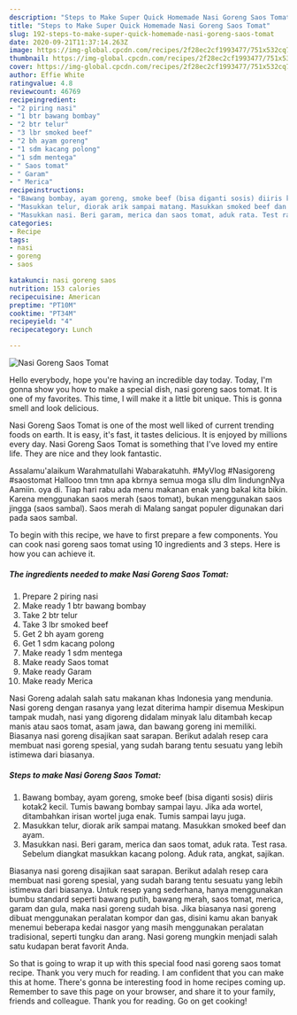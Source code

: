 ```yaml
---
description: "Steps to Make Super Quick Homemade Nasi Goreng Saos Tomat"
title: "Steps to Make Super Quick Homemade Nasi Goreng Saos Tomat"
slug: 192-steps-to-make-super-quick-homemade-nasi-goreng-saos-tomat
date: 2020-09-21T11:37:14.263Z
image: https://img-global.cpcdn.com/recipes/2f28ec2cf1993477/751x532cq70/nasi-goreng-saos-tomat-foto-resep-utama.jpg
thumbnail: https://img-global.cpcdn.com/recipes/2f28ec2cf1993477/751x532cq70/nasi-goreng-saos-tomat-foto-resep-utama.jpg
cover: https://img-global.cpcdn.com/recipes/2f28ec2cf1993477/751x532cq70/nasi-goreng-saos-tomat-foto-resep-utama.jpg
author: Effie White
ratingvalue: 4.8
reviewcount: 46769
recipeingredient:
- "2 piring nasi"
- "1 btr bawang bombay"
- "2 btr telur"
- "3 lbr smoked beef"
- "2 bh ayam goreng"
- "1 sdm kacang polong"
- "1 sdm mentega"
- " Saos tomat"
- " Garam"
- " Merica"
recipeinstructions:
- "Bawang bombay, ayam goreng, smoke beef (bisa diganti sosis) diiris kotak2 kecil. Tumis bawang bombay sampai layu. Jika ada wortel, ditambahkan irisan wortel juga enak. Tumis sampai layu juga."
- "Masukkan telur, diorak arik sampai matang. Masukkan smoked beef dan ayam."
- "Masukkan nasi. Beri garam, merica dan saos tomat, aduk rata. Test rasa. Sebelum diangkat masukkan kacang polong. Aduk rata, angkat, sajikan."
categories:
- Recipe
tags:
- nasi
- goreng
- saos

katakunci: nasi goreng saos 
nutrition: 153 calories
recipecuisine: American
preptime: "PT10M"
cooktime: "PT34M"
recipeyield: "4"
recipecategory: Lunch

---
```



![Nasi Goreng Saos Tomat](https://img-global.cpcdn.com/recipes/2f28ec2cf1993477/751x532cq70/nasi-goreng-saos-tomat-foto-resep-utama.jpg)

Hello everybody, hope you're having an incredible day today. Today, I'm gonna show you how to make a special dish, nasi goreng saos tomat. It is one of my favorites. This time, I will make it a little bit unique. This is gonna smell and look delicious.

Nasi Goreng Saos Tomat is one of the most well liked of current trending foods on earth. It is easy, it's fast, it tastes delicious. It is enjoyed by millions every day. Nasi Goreng Saos Tomat is something that I've loved my entire life. They are nice and they look fantastic.

Assalamu&#39;alaikum Warahmatullahi Wabarakatuhh. #MyVlog #Nasigoreng #saostomat Hallooo tmn tmn apa kbrnya semua moga sllu dlm lindungnNya Aamiin. oya di. Tiap hari rabu ada menu makanan enak yang bakal kita bikin. Karena menggunakan saos merah (saos tomat), bukan menggunakan saos jingga (saos sambal). Saos merah di Malang sangat populer digunakan dari pada saos sambal.


To begin with this recipe, we have to first prepare a few components. You can cook nasi goreng saos tomat using 10 ingredients and 3 steps. Here is how you can achieve it.

<!--inarticleads1-->

##### The ingredients needed to make Nasi Goreng Saos Tomat:

1. Prepare 2 piring nasi
1. Make ready 1 btr bawang bombay
1. Take 2 btr telur
1. Take 3 lbr smoked beef
1. Get 2 bh ayam goreng
1. Get 1 sdm kacang polong
1. Make ready 1 sdm mentega
1. Make ready  Saos tomat
1. Make ready  Garam
1. Make ready  Merica


Nasi Goreng adalah salah satu makanan khas Indonesia yang mendunia. Nasi goreng dengan rasanya yang lezat diterima hampir disemua Meskipun tampak mudah, nasi yang digoreng didalam minyak lalu ditambah kecap manis atau saos tomat, asam jawa, dan bawang goreng ini memiliki. Biasanya nasi goreng disajikan saat sarapan. Berikut adalah resep cara membuat nasi goreng spesial, yang sudah barang tentu sesuatu yang lebih istimewa dari biasanya. 

<!--inarticleads2-->

##### Steps to make Nasi Goreng Saos Tomat:

1. Bawang bombay, ayam goreng, smoke beef (bisa diganti sosis) diiris kotak2 kecil. Tumis bawang bombay sampai layu. Jika ada wortel, ditambahkan irisan wortel juga enak. Tumis sampai layu juga.
1. Masukkan telur, diorak arik sampai matang. Masukkan smoked beef dan ayam.
1. Masukkan nasi. Beri garam, merica dan saos tomat, aduk rata. Test rasa. Sebelum diangkat masukkan kacang polong. Aduk rata, angkat, sajikan.


Biasanya nasi goreng disajikan saat sarapan. Berikut adalah resep cara membuat nasi goreng spesial, yang sudah barang tentu sesuatu yang lebih istimewa dari biasanya. Untuk resep yang sederhana, hanya menggunakan bumbu standard seperti bawang putih, bawang merah, saos tomat, merica, garam dan gula, maka nasi goreng sudah bisa. Jika biasanya nasi goreng dibuat menggunakan peralatan kompor dan gas, disini kamu akan banyak menemui beberapa kedai nasgor yang masih menggunakan peralatan tradisional, seperti tungku dan arang. Nasi goreng mungkin menjadi salah satu kudapan berat favorit Anda. 

So that is going to wrap it up with this special food nasi goreng saos tomat recipe. Thank you very much for reading. I am confident that you can make this at home. There's gonna be interesting food in home recipes coming up. Remember to save this page on your browser, and share it to your family, friends and colleague. Thank you for reading. Go on get cooking!
